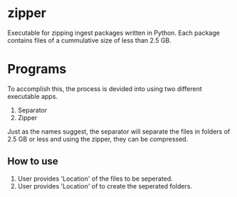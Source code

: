 # zipper
Executable for zipping ingest packages written in Python. Each package contains files of a cummulative size of less than 2.5 GB. 

# Programs
To accomplish this, the process is devided into using two different executable apps. 
1. Separator
2. Zipper

Just as the names suggest, the separator will separate the files in folders of 2.5 GB or less and using the zipper, they can be compressed. 

## How to use 

1. User provides 'Location' of the files to be seperated.
2. User provides 'Location' of to create the seperated folders.
